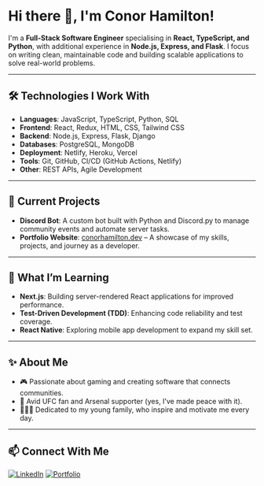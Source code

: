 # Hi there 👋, I'm Conor Hamilton!

I'm a **Full-Stack Software Engineer** specialising in **React, TypeScript, and Python**, with additional experience in **Node.js, Express, and Flask**. I focus on writing clean, maintainable code and building scalable applications to solve real-world problems.

---

## 🛠️ Technologies I Work With
- **Languages**: JavaScript, TypeScript, Python, SQL
- **Frontend**: React, Redux, HTML, CSS, Tailwind CSS
- **Backend**: Node.js, Express, Flask, Django
- **Databases**: PostgreSQL, MongoDB
- **Deployment**: Netlify, Heroku, Vercel
- **Tools**: Git, GitHub, CI/CD (GitHub Actions, Netlify)
- **Other**: REST APIs, Agile Development

---

## 🔭 Current Projects
- **Discord Bot**: A custom bot built with Python and Discord.py to manage community events and automate server tasks.
- **Portfolio Website**: [conorhamilton.dev](https://conorhamilton.dev) – A showcase of my skills, projects, and journey as a developer.

---

## 🌱 What I’m Learning
- **Next.js**: Building server-rendered React applications for improved performance.
- **Test-Driven Development (TDD)**: Enhancing code reliability and test coverage.
- **React Native**: Exploring mobile app development to expand my skill set.

---

## ✨ About Me
- 🎮 Passionate about gaming and creating software that connects communities.
- 🥋 Avid UFC fan and Arsenal supporter (yes, I’ve made peace with it).
- 👨‍👩‍👧 Dedicated to my young family, who inspire and motivate me every day.

---

## 📫 Connect With Me
[![LinkedIn](https://img.shields.io/badge/LinkedIn-0A66C2?style=for-the-badge&logo=linkedin&logoColor=white)](https://www.linkedin.com/in/conor-m-hamilton) 
[![Portfolio](https://img.shields.io/badge/Portfolio-4285F4?style=for-the-badge&logo=google-chrome&logoColor=white)](https://conorhamilton.dev)
